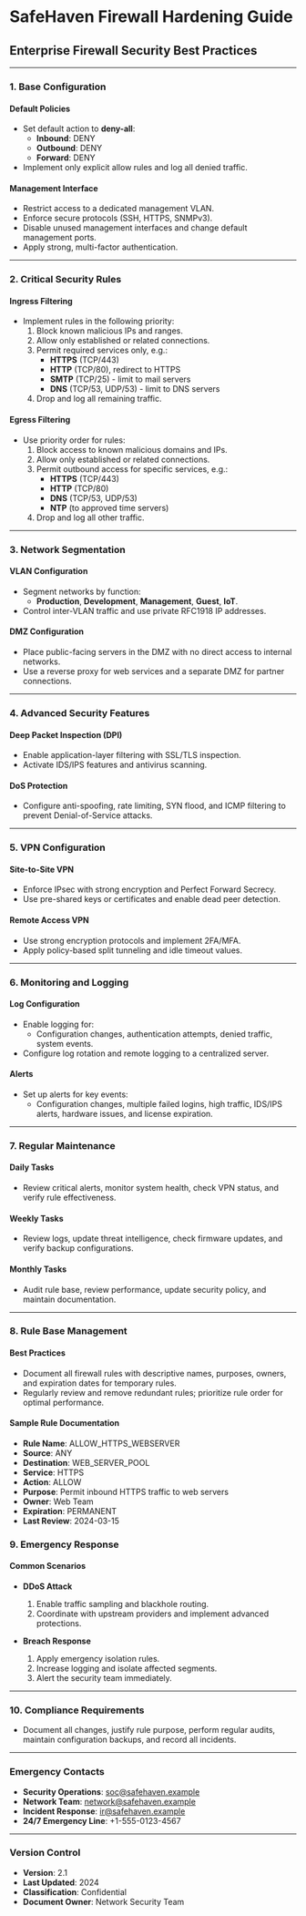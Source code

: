 # SafeHaven Firewall Hardening Guide  
## Enterprise Firewall Security Best Practices

---

### 1. Base Configuration  
#### Default Policies
- Set default action to **deny-all**:
  - **Inbound**: DENY
  - **Outbound**: DENY
  - **Forward**: DENY
- Implement only explicit allow rules and log all denied traffic.

#### Management Interface  
- Restrict access to a dedicated management VLAN.
- Enforce secure protocols (SSH, HTTPS, SNMPv3).
- Disable unused management interfaces and change default management ports.
- Apply strong, multi-factor authentication.

---

### 2. Critical Security Rules  
#### Ingress Filtering  
- Implement rules in the following priority:
  1. Block known malicious IPs and ranges.
  2. Allow only established or related connections.
  3. Permit required services only, e.g.:
      - **HTTPS** (TCP/443)
      - **HTTP** (TCP/80), redirect to HTTPS
      - **SMTP** (TCP/25) - limit to mail servers
      - **DNS** (TCP/53, UDP/53) - limit to DNS servers
  4. Drop and log all remaining traffic.

#### Egress Filtering  
- Use priority order for rules:
  1. Block access to known malicious domains and IPs.
  2. Allow only established or related connections.
  3. Permit outbound access for specific services, e.g.:
      - **HTTPS** (TCP/443)
      - **HTTP** (TCP/80)
      - **DNS** (TCP/53, UDP/53)
      - **NTP** (to approved time servers)
  4. Drop and log all other traffic.

---

### 3. Network Segmentation  
#### VLAN Configuration  
- Segment networks by function:
  - **Production**, **Development**, **Management**, **Guest**, **IoT**.
- Control inter-VLAN traffic and use private RFC1918 IP addresses.

#### DMZ Configuration  
- Place public-facing servers in the DMZ with no direct access to internal networks.
- Use a reverse proxy for web services and a separate DMZ for partner connections.

---

### 4. Advanced Security Features  
#### Deep Packet Inspection (DPI)  
- Enable application-layer filtering with SSL/TLS inspection.
- Activate IDS/IPS features and antivirus scanning.

#### DoS Protection  
- Configure anti-spoofing, rate limiting, SYN flood, and ICMP filtering to prevent Denial-of-Service attacks.

---

### 5. VPN Configuration  
#### Site-to-Site VPN  
- Enforce IPsec with strong encryption and Perfect Forward Secrecy.
- Use pre-shared keys or certificates and enable dead peer detection.

#### Remote Access VPN  
- Use strong encryption protocols and implement 2FA/MFA.
- Apply policy-based split tunneling and idle timeout values.

---

### 6. Monitoring and Logging  
#### Log Configuration  
- Enable logging for:
  - Configuration changes, authentication attempts, denied traffic, system events.
- Configure log rotation and remote logging to a centralized server.

#### Alerts  
- Set up alerts for key events:
  - Configuration changes, multiple failed logins, high traffic, IDS/IPS alerts, hardware issues, and license expiration.

---

### 7. Regular Maintenance  
#### Daily Tasks  
- Review critical alerts, monitor system health, check VPN status, and verify rule effectiveness.

#### Weekly Tasks  
- Review logs, update threat intelligence, check firmware updates, and verify backup configurations.

#### Monthly Tasks  
- Audit rule base, review performance, update security policy, and maintain documentation.

---

### 8. Rule Base Management  
#### Best Practices  
- Document all firewall rules with descriptive names, purposes, owners, and expiration dates for temporary rules.
- Regularly review and remove redundant rules; prioritize rule order for optimal performance.

#### Sample Rule Documentation  

- **Rule Name**: ALLOW_HTTPS_WEBSERVER  
- **Source**: ANY  
- **Destination**: WEB_SERVER_POOL  
- **Service**: HTTPS  
- **Action**: ALLOW  
- **Purpose**: Permit inbound HTTPS traffic to web servers  
- **Owner**: Web Team  
- **Expiration**: PERMANENT  
- **Last Review**: 2024-03-15

### 9. Emergency Response  
#### Common Scenarios  

- **DDoS Attack**  
  1. Enable traffic sampling and blackhole routing.
  2. Coordinate with upstream providers and implement advanced protections.
  
- **Breach Response**  
  1. Apply emergency isolation rules.
  2. Increase logging and isolate affected segments.
  3. Alert the security team immediately.

---

### 10. Compliance Requirements  
- Document all changes, justify rule purpose, perform regular audits, maintain configuration backups, and record all incidents.

---

### Emergency Contacts  
- **Security Operations**: soc@safehaven.example  
- **Network Team**: network@safehaven.example  
- **Incident Response**: ir@safehaven.example  
- **24/7 Emergency Line**: +1-555-0123-4567  

---

### Version Control  
- **Version**: 2.1  
- **Last Updated**: 2024  
- **Classification**: Confidential  
- **Document Owner**: Network Security Team  


